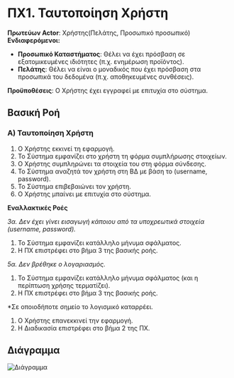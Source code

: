 # ΠΧ1. Ταυτοποίηση Χρήστη

**Πρωτεύων Actor**: Xρήστης(Πελάτης, Προσωπικό προσωπικό)  
**Ενδιαφερόμενοι:**
- **Προσωπικό Καταστήματος**: Θέλει να έχει πρόσβαση σε εξατομικευμένες ιδιότητες (π.χ. ενημέρωση προϊόντος).  
- **Πελάτης**: Θέλει να είναι ο μοναδικός που έχει πρόσβαση στα προσωπικά του δεδομένα (π.χ. αποθηκευμένες συνθέσεις).  

**Προϋποθέσεις**: Ο Χρήστης έχει εγγραφεί με επιτυχία στο σύστημα.


## Βασική Ροή

### Α) Ταυτοποίηση Χρήστη

1. Ο Χρήστης εκκινεί τη εφαρμογή.
2. Το Σύστημα εμφανίζει στο χρήστη τη φόρμα συμπλήρωσης στοιχείων.
3. Ο Χρήστης συμπληρώνει τα στοιχεία του στη φόρμα σύνδεσης.
4. Το Σύστημα αναζητά τον χρήστη στη ΒΔ με βάση το (username, password).
5. Το Σύστημα επιβεβαιώνει τον χρήστη.
6. Ο Χρήστης μπαίνει με επιτυχία στο σύστημα.


**Εναλλακτικές Ροές**

*3α. Δεν έχει γίνει εισαγωγή κάποιου από τα υποχρεωτικά στοιχεία (username, password).*
1. Το Σύστημα εμφανίζει κατάλληλο μήνυμα σφάλματος.
2. Η ΠΧ επιστρέφει στο βήμα 3 της βασικής ροής.


*5α. Δεν βρέθηκε ο λογαριασμός.*
1. Το Σύστημα εμφανίζει κατάλληλο μήνυμα σφάλματος (και η περίπτωση χρήσης τερματίζει).
2. Η ΠΧ επιστρέφει στο βήμα 3 της βασικής ροής. 


*Σε οποιοδήποτε σημείο το λογισμικό καταρρέει.
1. Ο Χρήστης επανεκκινεί την εφαρμογή. 
2. Η Διαδικασία επιστρέφει στο βήμα 2 της ΠΧ.


## Διάγραμμα
![Διάγραμμα]()
